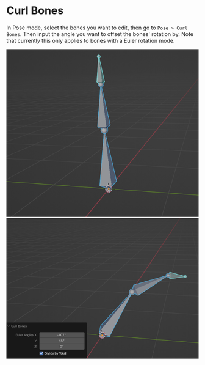 # Curl Bones
In Pose mode, select the bones you want to edit, then go to `Pose > Curl Bones`. Then input the angle you want to offset the bones' rotation by.
Note that currently this only applies to bones with a Euler rotation mode.

![](../images/exmp_curl_bones1.png)
![](../images/exmp_curl_bones2.png)
